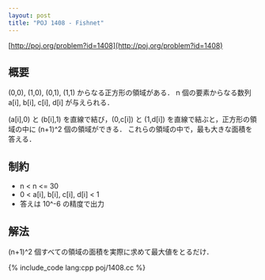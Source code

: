 ```yaml
---
layout: post
title: "POJ 1408 - Fishnet"
---
```

[http://poj.org/problem?id=1408](http://poj.org/problem?id=1408)

## 概要
(0,0), (1,0), (0,1), (1,1) からなる正方形の領域がある．
n 個の要素からなる数列 a[i], b[i], c[i], d[i] が与えられる．

(a[i],0) と (b[i],1) を直線で結び，(0,c[i]) と (1,d[i]) を直線で結ぶと，正方形の領域の中に (n+1)^2 個の領域ができる．
これらの領域の中で，最も大きな面積を答える．

## 制約
- n < n <= 30
- 0 < a[i], b[i], c[i], d[i] < 1
- 答えは 10^-6 の精度で出力

## 解法
(n+1)^2 個すべての領域の面積を実際に求めて最大値をとるだけ．

{% include_code lang:cpp poj/1408.cc %}
